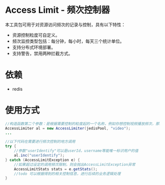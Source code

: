 # Access Limit - 频次控制器
本工具包可用于对资源访问频次的记录与控制，具有以下特性：
- 资源控制粒度可自定义。
- 频次监控类型包括：每分钟，每小时，每天三个统计单位。
- 支持分布式环境部署。
- 支持警告，禁用两种拦截方式。

# 依赖
- redis

# 使用方式
```java
//构造函数第二个参数：是根据需要控制的粒度起的一个名称，例如你想控制视频播放频次，那么这里传入"video"
AccessLimiter al = new AccessLimiter(jedisPool, "video");
...

//以下代码在需要进行频次控制的地方调用
try {
    //参数"userIdentify"可以是userId，username等能唯一标识用户的值
    al.inc("userIdentify");
} catch (AccessLimitException e) {
    //如果超过设定的调用频次限制，则会抛出AccessLimitException异常
    AccessLimitStats stats = e.getStats();
    //todo 可以根据得到的相关控制信息，进行后续的业务逻辑处理
} 
```